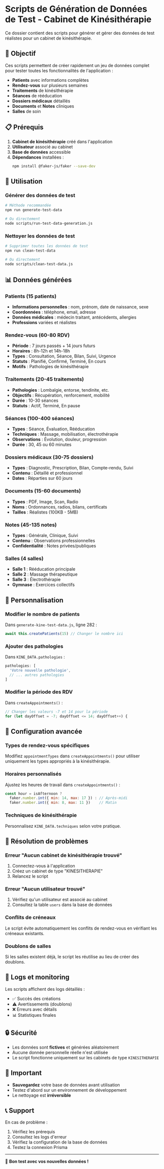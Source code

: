 # Scripts de Génération de Données de Test - Cabinet de Kinésithérapie

Ce dossier contient des scripts pour générer et gérer des données de test réalistes pour un cabinet de kinésithérapie.

## 🎯 Objectif

Ces scripts permettent de créer rapidement un jeu de données complet pour tester toutes les fonctionnalités de l'application :
- **Patients** avec informations complètes
- **Rendez-vous** sur plusieurs semaines
- **Traitements** de kinésithérapie
- **Séances** de rééducation
- **Dossiers médicaux** détaillés
- **Documents** et **Notes** cliniques
- **Salles** de soin

## 📋 Prérequis

1. **Cabinet de kinésithérapie** créé dans l'application
2. **Utilisateur** associé au cabinet
3. **Base de données** accessible
4. **Dépendances** installées :
   ```bash
   npm install @faker-js/faker --save-dev
   ```

## 🚀 Utilisation

### Générer des données de test

```bash
# Méthode recommandée
npm run generate-test-data

# Ou directement
node scripts/run-test-data-generation.js
```

### Nettoyer les données de test

```bash
# Supprimer toutes les données de test
npm run clean-test-data

# Ou directement
node scripts/clean-test-data.js
```

## 📊 Données générées

### Patients (15 patients)
- **Informations personnelles** : nom, prénom, date de naissance, sexe
- **Coordonnées** : téléphone, email, adresse
- **Données médicales** : médecin traitant, antécédents, allergies
- **Professions** variées et réalistes

### Rendez-vous (60-80 RDV)
- **Période** : 7 jours passés + 14 jours futurs
- **Horaires** : 8h-12h et 14h-18h
- **Types** : Consultation, Séance, Bilan, Suivi, Urgence
- **Statuts** : Planifié, Confirmé, Terminé, En cours
- **Motifs** : Pathologies de kinésithérapie

### Traitements (20-45 traitements)
- **Pathologies** : Lombalgie, entorse, tendinite, etc.
- **Objectifs** : Récupération, renforcement, mobilité
- **Durée** : 10-30 séances
- **Statuts** : Actif, Terminé, En pause

### Séances (100-400 séances)
- **Types** : Séance, Évaluation, Rééducation
- **Techniques** : Massage, mobilisation, électrothérapie
- **Observations** : Évolution, douleur, progression
- **Durée** : 30, 45 ou 60 minutes

### Dossiers médicaux (30-75 dossiers)
- **Types** : Diagnostic, Prescription, Bilan, Compte-rendu, Suivi
- **Contenu** : Détaillé et professionnel
- **Dates** : Réparties sur 60 jours

### Documents (15-60 documents)
- **Types** : PDF, Image, Scan, Radio
- **Noms** : Ordonnances, radios, bilans, certificats
- **Tailles** : Réalistes (100KB - 5MB)

### Notes (45-135 notes)
- **Types** : Générale, Clinique, Suivi
- **Contenu** : Observations professionnelles
- **Confidentialité** : Notes privées/publiques

### Salles (4 salles)
- **Salle 1** : Rééducation principale
- **Salle 2** : Massage thérapeutique
- **Salle 3** : Électrothérapie
- **Gymnase** : Exercices collectifs

## 🎨 Personnalisation

### Modifier le nombre de patients

Dans `generate-kine-test-data.js`, ligne 282 :
```javascript
await this.createPatients(15) // Changer le nombre ici
```

### Ajouter des pathologies

Dans `KINE_DATA.pathologies` :
```javascript
pathologies: [
  'Votre nouvelle pathologie',
  // ... autres pathologies
]
```

### Modifier la période des RDV

Dans `createAppointments()` :
```javascript
// Changer les valeurs -7 et 14 pour la période
for (let dayOffset = -7; dayOffset <= 14; dayOffset++) {
```

## 🔧 Configuration avancée

### Types de rendez-vous spécifiques
Modifiez `appointmentTypes` dans `createAppointments()` pour utiliser uniquement les types appropriés à la kinésithérapie.

### Horaires personnalisés
Ajustez les heures de travail dans `createAppointments()` :
```javascript
const hour = isAfternoon ? 
  faker.number.int({ min: 14, max: 17 }) : // Après-midi
  faker.number.int({ min: 8, max: 11 })    // Matin
```

### Techniques de kinésithérapie
Personnalisez `KINE_DATA.techniques` selon votre pratique.

## 🐛 Résolution de problèmes

### Erreur "Aucun cabinet de kinésithérapie trouvé"
1. Connectez-vous à l'application
2. Créez un cabinet de type "KINESITHERAPIE"
3. Relancez le script

### Erreur "Aucun utilisateur trouvé"
1. Vérifiez qu'un utilisateur est associé au cabinet
2. Consultez la table `users` dans la base de données

### Conflits de créneaux
Le script évite automatiquement les conflits de rendez-vous en vérifiant les créneaux existants.

### Doublons de salles
Si les salles existent déjà, le script les réutilise au lieu de créer des doublons.

## 📝 Logs et monitoring

Les scripts affichent des logs détaillés :
- ✅ Succès des créations
- ⚠️ Avertissements (doublons)
- ❌ Erreurs avec détails
- 📊 Statistiques finales

## 🔒 Sécurité

- Les données sont **fictives** et générées aléatoirement
- Aucune donnée personnelle réelle n'est utilisée
- Le script fonctionne uniquement sur les cabinets de type `KINESITHERAPIE`

## 🚨 Important

- **Sauvegardez** votre base de données avant utilisation
- Testez d'abord sur un environnement de développement
- Le nettoyage est **irréversible**

## 📞 Support

En cas de problème :
1. Vérifiez les prérequis
2. Consultez les logs d'erreur
3. Vérifiez la configuration de la base de données
4. Testez la connexion Prisma

---

🎉 **Bon test avec vos nouvelles données !**


